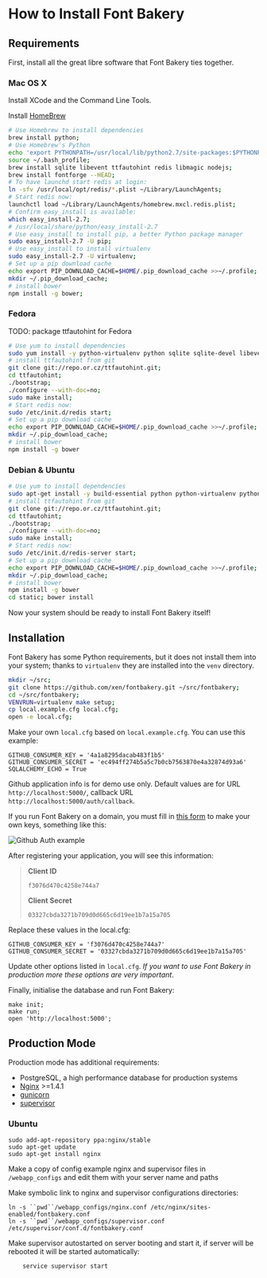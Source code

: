 # How to Install Font Bakery

## Requirements

First, install all the great libre software that Font Bakery ties together.

### Mac OS X

Install XCode and the Command Line Tools.

Install [HomeBrew](http://mxcl.github.io/homebrew/)


```sh
# Use Homebrew to install dependencies
brew install python;
# Use Homebrew's Python
echo 'export PYTHONPATH=/usr/local/lib/python2.7/site-packages:$PYTHONPATH' >> ~/.bash_profile;
source ~/.bash_profile;
brew install sqlite libevent ttfautohint redis libmagic nodejs;
brew install fontforge --HEAD;
# To have launchd start redis at login:
ln -sfv /usr/local/opt/redis/*.plist ~/Library/LaunchAgents;
# Start redis now:
launchctl load ~/Library/LaunchAgents/homebrew.mxcl.redis.plist;
# Confirm easy_install is available:
which easy_install-2.7;
# /usr/local/share/python/easy_install-2.7
# Use easy_install to install pip, a better Python package manager
sudo easy_install-2.7 -U pip;
# Use easy_install to install virtualenv
sudo easy_install-2.7 -U virtualenv;
# Set up a pip download cache
echo export PIP_DOWNLOAD_CACHE=$HOME/.pip_download_cache >>~/.profile;
mkdir ~/.pip_download_cache;
# install bower
npm install -g bower;
```

### Fedora

TODO: package ttfautohint for Fedora

```sh
# Use yum to install dependencies
sudo yum install -y python-virtualenv python sqlite sqlite-devel libevent libevent-devel fontforge redis mercurial git npm;
# install ttfautohint from git
git clone git://repo.or.cz/ttfautohint.git;
cd ttfautohint;
./bootstrap;
./configure --with-doc=no;
sudo make install;
# Start redis now:
sudo /etc/init.d/redis start;
# Set up a pip download cache
echo export PIP_DOWNLOAD_CACHE=$HOME/.pip_download_cache >>~/.profile;
mkdir ~/.pip_download_cache;
# install bower
npm install -g bower
```

### Debian & Ubuntu

```sh
# Use yum to install dependencies
sudo apt-get install -y build-essential python python-virtualenv python-pip sqlite libsqlite3-dev libevent-2.0-5 libevent-dev fontforge python-fontforge fonttools redis-server curl git mercurial nodejs libxslt1-dev libxml2-dev automake autoconf libtool libharfbuzz-dev libharfbuzz-dev qt5-default libffi-dev;
# install ttfautohint from git
git clone git://repo.or.cz/ttfautohint.git;
cd ttfautohint;
./bootstrap;
./configure --with-doc=no;
sudo make install;
# Start redis now:
sudo /etc/init.d/redis-server start;
# Set up a pip download cache
echo export PIP_DOWNLOAD_CACHE=$HOME/.pip_download_cache >>~/.profile;
mkdir ~/.pip_download_cache;
# install bower
npm install -g bower
cd static; bower install
```

Now your system should be ready to install Font Bakery itself!

## Installation

Font Bakery has some Python requirements, but it does not install them into your system; thanks to `virtualenv` they are installed into the `venv` directory.

```sh
mkdir ~/src;
git clone https://github.com/xen/fontbakery.git ~/src/fontbakery;
cd ~/src/fontbakery;
VENVRUN=virtualenv make setup;
cp local.example.cfg local.cfg;
open -e local.cfg;
```

Make your own `local.cfg` based on `local.example.cfg`. You can use this example:

    GITHUB_CONSUMER_KEY = '4a1a8295dacab483f1b5'
    GITHUB_CONSUMER_SECRET = 'ec494ff274b5a5c7b0cb7563870e4a32874d93a6'
    SQLALCHEMY_ECHO = True

Github application info is for demo use only. Default values are for URL `http://localhost:5000/`, callback URL `http://localhost:5000/auth/callback`.

If you run Font Bakery on a domain, you must fill in [this form](https://github.com/settings/applications/new) to make your own keys, something like this:

![Github Auth example](https://raw.github.com/xen/fontbakery/master/INSTALL-githubauth.png)

After registering your application, you will see this information:

> **Client ID**
>
>     f3076d470c4258e744a7
>
> **Client Secret**
>
>     03327cbda3271b709d0d665c6d19ee1b7a15a705

Replace these values in the local.cfg:

```
GITHUB_CONSUMER_KEY = 'f3076d470c4258e744a7'
GITHUB_CONSUMER_SECRET = '03327cbda3271b709d0d665c6d19ee1b7a15a705'
```

Update other options listed in `local.cfg`. *If you want to use
Font Bakery in production more these options are very important*.

Finally, initialise the database and run Font Bakery:

```
make init;
make run;
open 'http://localhost:5000';
```

## Production Mode

Production mode has additional requirements:

* PostgreSQL, a high performance database for production systems
* [Nginx](http://nginx.org/) >=1.4.1
* [gunicorn](http://gunicorn.org/)
* [supervisor](http://supervisord.org/)

### Ubuntu

```
sudo add-apt-repository ppa:nginx/stable
sudo apt-get update
sudo apt-get install nginx
```

Make a copy of config example nginx and supervisor files in `/webapp_configs` and edit them with your server name and paths

Make symbolic link to nginx and supervisor configurations directories:

```
ln -s ``pwd``/webapp_configs/nginx.conf /etc/nginx/sites-enabled/fontbakery.conf
ln -s ``pwd``/webapp_configs/supervisor.conf /etc/supervisor/conf.d/fontbakery.conf
```

Make supervisor autostarted on server booting and start it, if server will be rebooted it will be started automatically:
```
    service supervisor start
```
